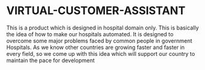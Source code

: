 # VIRTUAL-CUSTOMER-ASSISTANT
This is a product which is designed in hospital domain only. This is basically the idea of how to make our hospitals automated. It is designed to overcome some major problems faced by common people in government Hospitals. As we know other countries are growing faster and faster in every field, so we come up with this idea which will support our country to maintain the pace for development
